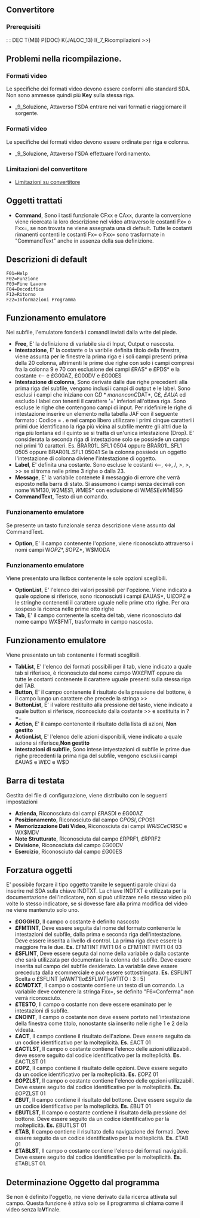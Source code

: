 ## Convertitore
### Prerequisiti
 :  : DEC T(MB) P(DOC) K(JALOC_13)  I(_7_Ricompilazioni              >>)

## Problemi nella ricompilazione.
### Formati video
Le specifiche dei formati video devono essere conformi allo standard SDA. Non sono ammesse quindi più **Key** sulla stessa riga.
 * _9_Soluzione, Attaverso l'SDA entrare nei vari formati e riaggiornare il sorgente.

### Formati video
Le specifiche dei formati video devono essere ordinate per riga e colonna.
 * _9_Soluzione, Attaverso l'SDA effettuare l'ordinamento.

### Limitazioni del convertitore
- [Limitazioni su convertitore](Sorgenti/DOC/TA/B£AMO/LOCONV_026)

## Oggetti trattati
 * **Command**, Sono i tasti funzionale CFxx e CAxx, durante la conversione viene ricercata la loro descrizione nel video attraverso le costanti Fx= o Fxx=, se non trovata ne viene assegnata una di default. Tutte le costanti rimanenti contenti le costanti Fx= o Fxx= sono trasformate in "CommandText" anche in assenza della sua definizione.

## Descrizioni di default
    F01=Help
    F02=Funzione
    F03=Fine Lavoro
    F04=Decodifica
    F12=Ritorno
    F22=Informazioni Programma

## Funzionamento emulatore
Nei subfile, l'emulatore fonderà i comandi inviati dalla write del piede.
 * **Free**, E' la definizione di variabile sia di Input, Output o nascosta.
 * **Intestazione**, E' la costante o la varibile definita titolo della finestra, viene assunta per le finestre la prima riga e i soli campi presenti prima della 20 colonna, altrimenti le prime due righe con solo i campi compresi fra la colonna 9 e 70 con esclusione dei campi £RAS* e £PDS* e la costante <-- e £G00AZ, £G00DV e £G00ES
 * **Intestazione di colonna**, Sono derivate dalle due righe precedenti alla prima riga del subfile, vengono inclusi i campi di output e le label. Sono esclusi i campi che iniziano con C$D* ma non con C$DAT*, C£*, £AUA* ed escludo i label con tenenti il carattere '=' inferiori all'ottava riga. Sono escluse le righe che contengono campi di input. Per ridefinire le righe di intestazione inserire un elemento nella tabella JAF con il seguente formato :  Codice = <Nome sorgente>.<Nome formato> e nel campo libero utilizzare i primi cinque caratteri i primi due identificano la riga più vicina al subfile mentre gli altri due la riga più lontana ed il quinto se si tratta di un'unica intestazione (Drop). E' considerata la seconda riga di intestazione solo se possiede un campo nei primi 10 caratteri. Es. BRAR01L.SFL1 0504 oppure BRAR01L.SFL1 0505 oppure BRAR01L.SFL1 05041 Se la colonna possiede un oggetto l'intestazione di colonna diviene l'intestazione di oggetto.
 * **Label**, E' definita una costante. Sono escluse le costanti <--, <->, /, >,  >, >> se si troma nelle prime 3 righe o dalla 23.
 * **Message**, E' la variabile contenete il messaggio di errore che verrà esposto nella barra di stato. Si assumono i campi senza decimali con nome W$M130, W2MES1, W$MES* con esclusione di W$MESE e W$MESG
 * **CommandText**, Testo di un comando.

### Funzionamento emulatore
Se presente un tasto funzionale senza descrizione viene assunto dal CommandText.
 * **Option**, E' il campo contenente l'opzione, viene riconosciuto attraverso i nomi campi W$OPZ*, S$OPZ*, W$MODA

### Funzionamento emulatore
Viene presentato una listbox contenente le sole opzioni sceglibili.
 * **OptionList**, E' l'elenco dei valori possibili per l'opzione. Viene indicato a quale opzione si riferisce, sono riconosciuti i campi £AUAS*, UI£OPZ e le stringhe contenenti il carattere uguale nelle prime otto righe. Per ora sospeso la ricerca nelle prime otto righe
 * **Tab**, E' il campo contenente la scelta del tab, viene riconosciuto dal nome campo WX$FMT, trasformato in campo nascosto.

## Funzionamento emulatore
Viene presentato un tab contenente i formati sceglibili.
 * **TabList**, E' l'elenco dei formati possibili per il tab, viene indicato a quale tab si riferisce, è riconosciuto dal nome campo WX£FMT oppure da tutte le costanti contenente il carattere uguale presenti sulla stessa riga del TAB.
 * **Button**, E' il campo contenente il risultato della pressione del bottone, è il campo lungo un carattere che precede la stringa >>
 * **ButtonList**, E' il valore restituito alla pressione del tasto, viene indicato a quale button si riferisce, riconosciuto dalla costante >> e sostituita in ?=..
 * **Action**, E' il campo contenente il risultato della lista di azioni, **Non gestito**
 * **ActionList**, E' l'elenco delle azioni disponibili, viene indicato a quale azione si riferisce,**Non gestito**
 * **Intestazioni di subfile**, Sono intese intyestazioni di subfile le prime due righe precedenti la prima riga del subfile, vengono esclusi i campi £AUAS e W£C e W$D

## Barra di testata
Gestita del file di configurazione, viene distribuito con le seguenti impostazioni
 * **Azienda**, Riconosciuta dai campi £RASDI e £G00AZ
 * **Posizionamento**, Riconosciuto dal campo C$POSI, C$POS1
 * **Memorizzazione Dati Video**, Riconosciuta dai campi W$RISC e C$RISC e WX$MDV
 * **Note Strutturate**, Riconosciuta dal campo £RPRF1, £RPRF2
 * **Divisione**, Riconosciuta dal campo £G00DV
 * **Esercizio**, Riconosciuto dal campo £G00ES

## Forzatura oggetti
E' possibile forzare il tipo oggetto tramite le seguenti parole chiavi da inserire nel SDA sulla chiave INDTXT. La chiave INDTXT è utilizzata per la documentazione dell'indicatore, non si può utilizzare nello stesso video più volte lo stesso indicatore, se si dovesse fare alla prima modifica del video ne viene mantenuto solo uno.
 * **£OGGHID**, Il campo o costante è definito nascosto
 * **£FMTINT**, Deve essere seguita dal nome del formato contenente le intestazioni del subfile, dalla prima e seconda riga dell'intestazione. Deve essere inserita a livello di control. La prima riga deve essere la maggiore fra le due. **Es.** £FMTINT FMT1 04 o £FMTINT FMT1 04 03
 * **£SFLINT**, Deve essere seguta dal nome della variabile o dalla costante che sarà utilizzata per documentare la colonna del subfile. Deve essere inserita sul campo del subfile desiderato. La variabile deve essere preceduta dalla ecommerciale e può essere sottostringata. **Es.** £SFLINT Scelta o £SFLINT [eW$INT1] o £SFLINT [eW$TITO : 3 : 5]
 * **£CMDTXT**, Il campo o costante contiene un testo di un comando. La variabile deve contenere la stringa Fxx=, se definito "F6=Conferma" non verrà riconosciuto.
 * **£TESTO**, Il campo o costante non deve essere esaminato per le intestazioni di subfile.
 * **£NOINT**, Il campo o costante non deve essere portato nell'intestazione della finestra come titolo, nonostante sia inserito nelle righe 1 e 2 della videata.
 * **£ACT**, Il campo contiene il risultato dell'azione. Deve essere seguito da un codice identificativo per la molteplicità. **Es.** £ACT 01
 * **£ACTLST**, Il campo o costante contiene l'elenco delle azioni utilizzabili. deve essere seguito dal codice identificativo per la molteplicità. **Es.** £ACTLST 01
 * **£OPZ**, Il campo contiene il risultato delle opzioni. Deve essere seguito da un codice identificativo per la molteplicità. **Es.** £OPZ 01
 * **£OPZLST**, Il campo o costante contiene l'elenco delle opzioni utilizzabili. Deve essere seguito dal codice identificativo per la molteplicità. **Es.** £OPZLST 01
 * **£BUT**, Il campo contiene il risultato del bottone. Deve essere seguito da un codice identificativo per la molteplicità. **Es.** £BUT 01
 * **£BUTLST**, Il campo o costante contiene il risultato della pressione del bottone. Deve essere seguito da un codice identificativo per la molteplicità. **Es.** £BUTLST 01
 * **£TAB**, Il campo contiene il risultato della navigazione dei formati. Deve essere seguito da un codice identificativo per la molteplicità. **Es.** £TAB 01
 * **£TABLST**, Il campo o costante contiene l'elenco dei formati navigabili. Deve essere seguito dal codice identificativo per la molteplicità. **Es.** £TABLST 01.

## Determinazione Oggetto dal programma
Se non è definito l'oggetto, ne viene derivato dalla ricerca attivata sul campo. Questa funzione è attiva solo se il programma si chiama come il video senza la**V**finale.

